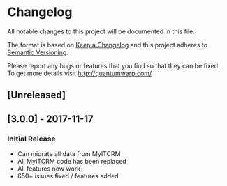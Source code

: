 # Changelog
All notable changes to this project will be documented in this file.

The format is based on [Keep a Changelog](http://keepachangelog.com/en/1.0.0/)
and this project adheres to [Semantic Versioning](http://semver.org/spec/v2.0.0.html).

Please report any bugs or features that you find so that they can be fixed.
To get more details visit http://quantumwarp.com/

## [Unreleased]

## [3.0.0] - 2017-11-17

### Initial Release
- Can migrate all data from MyITCRM
- All MyITCRM code has been replaced
- All features now work
- 650+ issues fixed / features added
